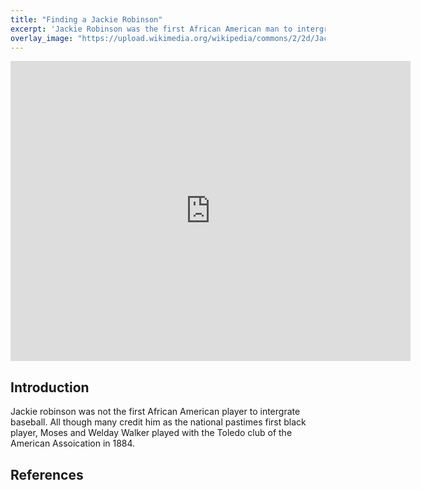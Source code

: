 ```yaml
---
title: "Finding a Jackie Robinson"
excerpt: 'Jackie Robinson was the first African American man to intergrate Major League Baseball, but many tried before him and many came after him. His opening the door for African American ballplayers had tremendous but also negative impacts.'
overlay_image: "https://upload.wikimedia.org/wikipedia/commons/2/2d/Jackie_Robinson%2C_Brooklyn_Dodgers%2C_1954.jpg"
---
```

<iframe src="https://www.exhibit.so/exhibits/dKMpblRlVtFVeiUT3JHB?embedded=true" width="640" height="480" allowfullscreen allow="autoplay" frameborder="0"></iframe>

## Introduction
Jackie robinson was not the first African American player to intergrate baseball. All though many credit him as the national pastimes first black player, Moses and Welday Walker played with the Toledo club of the American Assoication in 1884. 

## References

[^1]: Here is a footnote example.
[^2]: Here is another footnote example.
